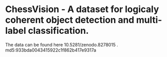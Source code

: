 # ChessVision - A dataset for logicaly coherent object detection and multi-label classification.

The data can be found here 10.5281/zenodo.8278015 .
md5:933bda0043415922c1f862b417e9317a

